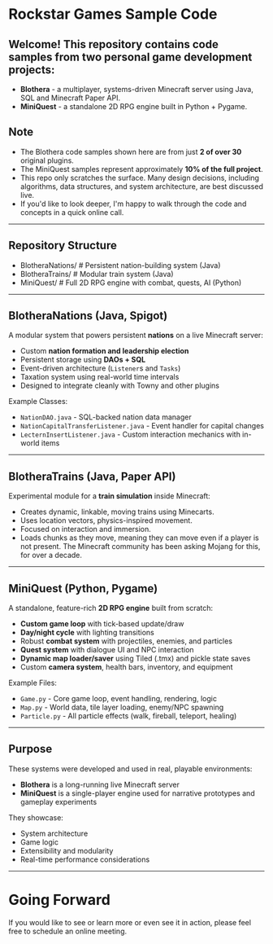 # Rockstar Games Sample Code

## Welcome! This repository contains code samples from two personal game development projects:

- **Blothera** - a multiplayer, systems-driven Minecraft server using Java, SQL and Minecraft Paper API.
- **MiniQuest** - a standalone 2D RPG engine built in Python + Pygame.

## Note
- The Blothera code samples shown here are from just **2 of over 30** original plugins.
- The MiniQuest samples represent approximately **10% of the full project**.
- This repo only scratches the surface. Many design decisions, including algorithms, data structures, and system architecture, are best discussed live.  
- If you'd like to look deeper, I'm happy to walk through the code and concepts in a quick online call.

---

## Repository Structure
- BlotheraNations/ # Persistent nation-building system (Java)
- BlotheraTrains/ # Modular train system (Java)
- MiniQuest/ # Full 2D RPG engine with combat, quests, AI (Python)

---

## BlotheraNations (Java, Spigot)

A modular system that powers persistent **nations** on a live Minecraft server:

- Custom **nation formation and leadership election**
- Persistent storage using **DAOs + SQL**
- Event-driven architecture (`Listener`s and `Tasks`)
- Taxation system using real-world time intervals
- Designed to integrate cleanly with Towny and other plugins

Example Classes:
- `NationDAO.java` - SQL-backed nation data manager
- `NationCapitalTransferListener.java` - Event handler for capital changes
- `LecternInsertListener.java` - Custom interaction mechanics with in-world items

---

## BlotheraTrains (Java, Paper API)

Experimental module for a **train simulation** inside Minecraft:

- Creates dynamic, linkable, moving trains using Minecarts.
- Uses location vectors, physics-inspired movement.
- Focused on interaction and immersion.
- Loads chunks as they move, meaning they can move even if a player is not present. The Minecraft community has been asking Mojang for this, for over a decade.

---

## MiniQuest (Python, Pygame)

A standalone, feature-rich **2D RPG engine** built from scratch:

- **Custom game loop** with tick-based update/draw
- **Day/night cycle** with lighting transitions
- Robust **combat system** with projectiles, enemies, and particles
- **Quest system** with dialogue UI and NPC interaction
- **Dynamic map loader/saver** using Tiled (.tmx) and pickle state saves
- Custom **camera system**, health bars, inventory, and equipment

Example Files:
- `Game.py` - Core game loop, event handling, rendering, logic
- `Map.py` - World data, tile layer loading, enemy/NPC spawning
- `Particle.py` - All particle effects (walk, fireball, teleport, healing)

---

## Purpose

These systems were developed and used in real, playable environments:

- **Blothera** is a long-running live Minecraft server
- **MiniQuest** is a single-player engine used for narrative prototypes and gameplay experiments

They showcase:
- System architecture
- Game logic
- Extensibility and modularity
- Real-time performance considerations

---

# Going Forward
If you would like to see or learn more or even see it in action, please feel free to schedule an online meeting.
